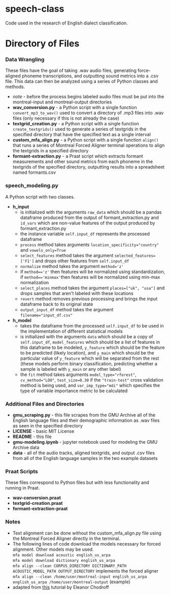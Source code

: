 # speech-class
Code used in the research of English dialect classification.
# Directory of Files
### Data Wrangling
<p> These files have the goal of taking .wav audio files, generating force-aligned phoneme transcriptions, and outputting sound metrics into a .csv file. This data
can then be analyzed using a series of Python classes and methods. </p>

- *note* - before the process begins labeled audio files must be put into the montreal-input and montreal-output directories <br>
- **wav_conversion.py** - a Python script with a single function `convert_mp3_to_wav()` used to convert a directory of .mp3 files into .wav files (only necessary if this is not already the case) <br>
- **textgrid_creation.py** - a Python script with a single function `create_textgrids()` used to generate a series of textgrids in the specified directory that have the specified text as a single interval <br>
- **custom_mfa_align.py** - a Python script with a single function `align()` that runs a series of Montreal Forced Aligner terminal operations to align the textgrids in a specified directory <br> 
- **formant-extraction.py** - a Praat script which extracts formant measurements and other sound metrics from each phoneme in the textgrids of the specified directory, outputting results 
into a spreadsheet named formants.csv <br>
  
### speech_modeling.py
<p> A Python script with two classes. </p>

- **h_input**
  - is initialized with the arguments `raw_data` which should be a pandas dataframe produced from the output of formant_extraction.py 
and `id_vars` which are non-value features of the output produced by formant_extraction.py <br>
  - the instance variable `self.input_df` represents the processed dataframe <br>
  - `process` method takes arguments `location_specificity="country"` and `vowels_only=True` <br>
  - `select_features` method takes the argument `selected_features=['F1']` and drops other features from `self.input_df` <br>
  - `normalize` method takes the argument `method='z'` <br>
  - if `method=='z'` then features will be normalized using standardization, if `method=='minmax'`then features will be normalized using min-max normalization <br>
  - `select_places` method takes the argument `places=["uk", "usa"]` and drops samples that aren't labeled with these locations <br>
  - `revert` method removes previous processing and brings the input dataframe back to its original state <br>
  - `output_input_df` method takes the argument `filename="input_df.csv"` <br>
- **h_model**
  - takes the dataframe from the processed `self.input_df` to be used in the implementation of different statistical models <br>
  - is initialized with the arguments `data` which should be a copy of `self.input_df`, `model_features` which should be a list of features in this dataframe to be modeled, 
`y_feature` which should be the feature to be predicted (likely location), and `y_main` which should be the particular value of `y_feature` which will be separated from the 
rest (these models perform binary classification, predicting whether a sample is labeled with `y_main` or any other label) <br>
  - the `fit` method takes arguments `model_type="rforest"`, `cv_method="LOO"`, `test_size=0.30` if the `"train-test"` cross validation method is being used, 
and `var_imp_type="mdi"` which specifies the type of variable importance metric to be calculated

### Additional Files and Directories<br>
- **gmu_scraping.py** - this file scrapes from the GMU Archive all of the English language files and their demographic information as .wav files as seen in the specified directory <br>
- **LICENSE** - basic MIT License <br>
- **README** - this file <br>
- **gmu-modeling.ipynb** - jupyter notebook used for modeling the GMU Archive data <br>
- **data** - all of the audio tracks, aligned textgrids, and output .csv files from all of the English language samples in the two example datasets <br>

### Praat Scripts<br>
<p> These files correspond to Python files but with less functionality and running in Praat.</p>

- **wav-conversion.praat** <br>
- **textgrid-creation.praat** <br>
- **formant-extraction-praat** <br>

### Notes<br>
- Text alignment can be done without the custom_mfa_align.py file using the Montreal Forced Aligner directly in the terminal. <br>
- The following lines of code download the models necessary for forced alignment. Other models may be used. <br>
`mfa model download acoustic english_us_arpa` <br>
`mfa model download dictionary english_us_arpa` <br>
`mfa align --clean CORPUS_DIRECTORY DICTIONARY_PATH ACOUSTIC_MODEL_PATH OUTPUT_DIRECTORY` implements the forced aligner <br>
`mfa align --clean /home/user/montreal-input english_us_arpa english_us_arpa /home/user/montreal-output` (example) <br>
- adapted from [this](https://eleanorchodroff.com/tutorial/montreal-forced-aligner.html) tutorial by Eleanor Chodroff
